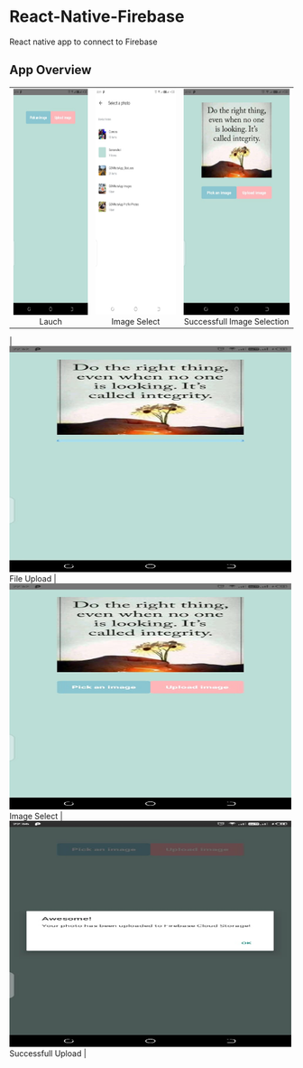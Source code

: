 # React-Native-Firebase

React native app to connect to Firebase

## App Overview

|                                                                                                                                                    |                                                                                                                                                                    |                                                                                                                                                                             |
| :------------------------------------------------------------------------------------------------------------------------------------------------: | :----------------------------------------------------------------------------------------------------------------------------------------------------------------: | :-------------------------------------------------------------------------------------------------------------------------------------------------------------------------: |
| <img width="500"  height="400" alt="Listings" src="https://github.com/Itskiprotich/React-Native-Firebase/blob/master/screenshots/home.jpeg"> Lauch | <img width="500"  height="400" alt="Listing Search" src="https://github.com/Itskiprotich/React-Native-Firebase/blob/master/screenshots/gallary.jpeg"> Image Select | <img width="500" height="400" alt="Vital Form" src="https://github.com/Itskiprotich/React-Native-Firebase/blob/master/screenshots/select.jpeg"> Successfull Image Selection |

| <img width="500"  height="400" alt="Listings" src="https://github.com/Itskiprotich/React-Native-Firebase/blob/master/screenshots/uploading.jpeg"> File Upload | <img width="500"  height="400" alt="Listing Search" src="https://github.com/Itskiprotich/React-Native-Firebase/blob/master/screenshots/select.jpeg"> Image Select | <img width="500" height="400" alt="Vital Form" src="https://github.com/Itskiprotich/React-Native-Firebase/blob/master/screenshots/success.jpeg"> Successfull Upload |
